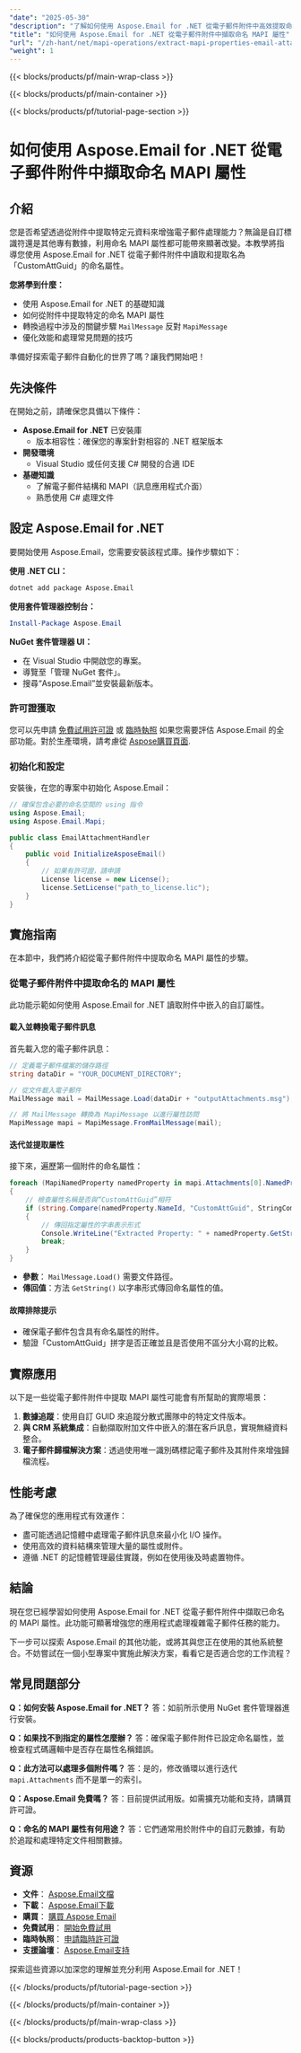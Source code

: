 ```yaml
---
"date": "2025-05-30"
"description": "了解如何使用 Aspose.Email for .NET 從電子郵件附件中高效提取命名 MAPI 屬性（如「CustomAttGuid」），從而增強您的電子郵件處理能力。"
"title": "如何使用 Aspose.Email for .NET 從電子郵件附件中擷取命名 MAPI 屬性"
"url": "/zh-hant/net/mapi-operations/extract-mapi-properties-email-attachments-aspose-email-net/"
"weight": 1
---
```


{{< blocks/products/pf/main-wrap-class >}}

{{< blocks/products/pf/main-container >}}

{{< blocks/products/pf/tutorial-page-section >}}
# 如何使用 Aspose.Email for .NET 從電子郵件附件中擷取命名 MAPI 屬性

## 介紹

您是否希望透過從附件中提取特定元資料來增強電子郵件處理能力？無論是自訂標識符還是其他專有數據，利用命名 MAPI 屬性都可能帶來顯著改變。本教學將指導您使用 Aspose.Email for .NET 從電子郵件附件中讀取和提取名為「CustomAttGuid」的命名屬性。

**您將學到什麼：**
- 使用 Aspose.Email for .NET 的基礎知識
- 如何從附件中提取特定的命名 MAPI 屬性
- 轉換過程中涉及的關鍵步驟 `MailMessage` 反對 `MapiMessage`
- 優化效能和處理常見問題的技巧

準備好探索電子郵件自動化的世界了嗎？讓我們開始吧！

## 先決條件

在開始之前，請確保您具備以下條件：

- **Aspose.Email for .NET** 已安裝庫
  - 版本相容性：確保您的專案針對相容的 .NET 框架版本
- **開發環境**
  - Visual Studio 或任何支援 C# 開發的合適 IDE
- **基礎知識**
  - 了解電子郵件結構和 MAPI（訊息應用程式介面）
  - 熟悉使用 C# 處理文件

## 設定 Aspose.Email for .NET

要開始使用 Aspose.Email，您需要安裝該程式庫。操作步驟如下：

**使用 .NET CLI：**

```bash
dotnet add package Aspose.Email
```

**使用套件管理器控制台：**

```powershell
Install-Package Aspose.Email
```

**NuGet 套件管理器 UI：**
- 在 Visual Studio 中開啟您的專案。
- 導覽至「管理 NuGet 套件」。
- 搜尋“Aspose.Email”並安裝最新版本。

### 許可證獲取

您可以先申請 [免費試用許可證](https://releases.aspose.com/email/net/) 或 [臨時執照](https://purchase.aspose.com/temporary-license/) 如果您需要評估 Aspose.Email 的全部功能。對於生產環境，請考慮從 [Aspose購買頁面](https://purchase。aspose.com/buy).

### 初始化和設定

安裝後，在您的專案中初始化 Aspose.Email：

```csharp
// 確保包含必要的命名空間的 using 指令
using Aspose.Email;
using Aspose.Email.Mapi;

public class EmailAttachmentHandler
{
    public void InitializeAsposeEmail()
    {
        // 如果有許可證，請申請
        License license = new License();
        license.SetLicense("path_to_license.lic");
    }
}
```

## 實施指南

在本節中，我們將介紹從電子郵件附件中提取命名 MAPI 屬性的步驟。

### 從電子郵件附件中提取命名的 MAPI 屬性

此功能示範如何使用 Aspose.Email for .NET 讀取附件中嵌入的自訂屬性。

#### 載入並轉換電子郵件訊息

首先載入您的電子郵件訊息：

```csharp
// 定義電子郵件檔案的儲存路徑
string dataDir = "YOUR_DOCUMENT_DIRECTORY";

// 從文件載入電子郵件
MailMessage mail = MailMessage.Load(dataDir + "outputAttachments.msg");

// 將 MailMessage 轉換為 MapiMessage 以進行屬性訪問
MapiMessage mapi = MapiMessage.FromMailMessage(mail);
```

#### 迭代並提取屬性

接下來，遍歷第一個附件的命名屬性：

```csharp
foreach (MapiNamedProperty namedProperty in mapi.Attachments[0].NamedProperties.Values)
{
    // 檢查屬性名稱是否與“CustomAttGuid”相符
    if (string.Compare(namedProperty.NameId, "CustomAttGuid", StringComparison.OrdinalIgnoreCase) == 0)
    {
        // 傳回指定屬性的字串表示形式
        Console.WriteLine("Extracted Property: " + namedProperty.GetString());
        break;
    }
}
```

- **參數**： `MailMessage.Load()` 需要文件路徑。 
- **傳回值**：方法 `GetString()` 以字串形式傳回命名屬性的值。

#### 故障排除提示

- 確保電子郵件包含具有命名屬性的附件。
- 驗證「CustomAttGuid」拼字是否正確並且是否使用不區分大小寫的比較。

## 實際應用

以下是一些從電子郵件附件中提取 MAPI 屬性可能會有所幫助的實際場景：

1. **數據追蹤**：使用自訂 GUID 來追蹤分散式團隊中的特定文件版本。
2. **與 CRM 系統集成**：自動擷取附加文件中嵌入的潛在客戶訊息，實現無縫資料整合。
3. **電子郵件歸檔解決方案**：透過使用唯一識別碼標記電子郵件及其附件來增強歸檔流程。

## 性能考慮

為了確保您的應用程式有效運作：
- 盡可能透過記憶體中處理電子郵件訊息來最小化 I/O 操作。
- 使用高效的資料結構來管理大量的屬性或附件。
- 遵循 .NET 的記憶體管理最佳實踐，例如在使用後及時處置物件。

## 結論

現在您已經學習如何使用 Aspose.Email for .NET 從電子郵件附件中擷取已命名的 MAPI 屬性。此功能可顯著增強您的應用程式處理複雜電子郵件任務的能力。

下一步可以探索 Aspose.Email 的其他功能，或將其與您正在使用的其他系統整合。不妨嘗試在一個小型專案中實施此解決方案，看看它是否適合您的工作流程？

## 常見問題部分

**Q：如何安裝 Aspose.Email for .NET？**
答：如前所示使用 NuGet 套件管理器進行安裝。

**Q：如果找不到指定的屬性怎麼辦？**
答：確保電子郵件附件已設定命名屬性，並檢查程式碼邏輯中是否存在屬性名稱錯誤。

**Q：此方法可以處理多個附件嗎？**
答：是的，修改循環以進行迭代 `mapi.Attachments` 而不是單一的索引。

**Q：Aspose.Email 免費嗎？**
答：目前提供試用版。如需擴充功能和支持，請購買許可證。

**Q：命名的 MAPI 屬性有何用途？**
答：它們通常用於附件中的自訂元數據，有助於追蹤和處理特定文件相關數據。

## 資源

- **文件**： [Aspose.Email文檔](https://reference.aspose.com/email/net/)
- **下載**： [Aspose.Email下載](https://releases.aspose.com/email/net/)
- **購買**： [購買 Aspose Email](https://purchase.aspose.com/buy)
- **免費試用**： [開始免費試用](https://releases.aspose.com/email/net/)
- **臨時執照**： [申請臨時許可證](https://purchase.aspose.com/temporary-license/)
- **支援論壇**： [Aspose.Email支持](https://forum.aspose.com/c/email/10)

探索這些資源以加深您的理解並充分利用 Aspose.Email for .NET！

{{< /blocks/products/pf/tutorial-page-section >}}

{{< /blocks/products/pf/main-container >}}

{{< /blocks/products/pf/main-wrap-class >}}

{{< blocks/products/products-backtop-button >}}